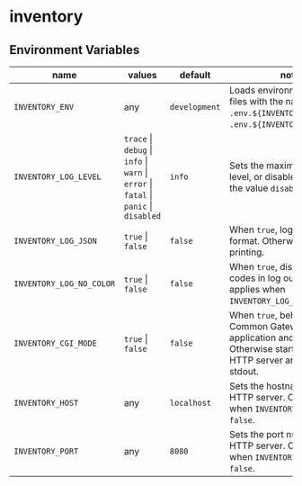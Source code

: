 # inventory

## Environment Variables

| name                     | values                                                                                | default       | notes                                                                                                                                         |
|--------------------------|---------------------------------------------------------------------------------------|---------------|-----------------------------------------------------------------------------------------------------------------------------------------------|
| `INVENTORY_ENV`          | any                                                                                   | `development` | Loads environment variable files with the names `.env.${INVENTORY_ENV}` and `.env.${INVENTORY_ENV}.local`.                                    |
| `INVENTORY_LOG_LEVEL`    | `trace` \| `debug` \| `info` \| `warn` \| `error` \| `fatal` \| `panic` \| `disabled` | `info`        | Sets the maximum logging level, or disables logging with the value `disabled`.                                                                |
| `INVENTORY_LOG_JSON`     | `true` \| `false`                                                                     | `false`       | When `true`, logs in JSON format. Otherwise uses pretty printing.                                                                             |
| `INVENTORY_LOG_NO_COLOR` | `true` \| `false`                                                                     | `false`       | When `true`, disables color codes in log output. Only applies when `INVENTORY_LOG_JSON` is `false`.                                           |
| `INVENTORY_CGI_MODE`     | `true` \| `false`                                                                     | `false`       | When `true`, behaves as a Common Gateway Interface application and logs to stderr. Otherwise starts a typical HTTP server and logs to stdout. |
| `INVENTORY_HOST`         | any                                                                                   | `localhost`   | Sets the hostname for the HTTP server. Only applies when `INVENTORY_CGI_MODE` is `false`.                                                     |
| `INVENTORY_PORT`         | any                                                                                   | `8080`        | Sets the port number for the HTTP server. Only applies when `INVENTORY_CGI_MODE` is `false`.                                                  |